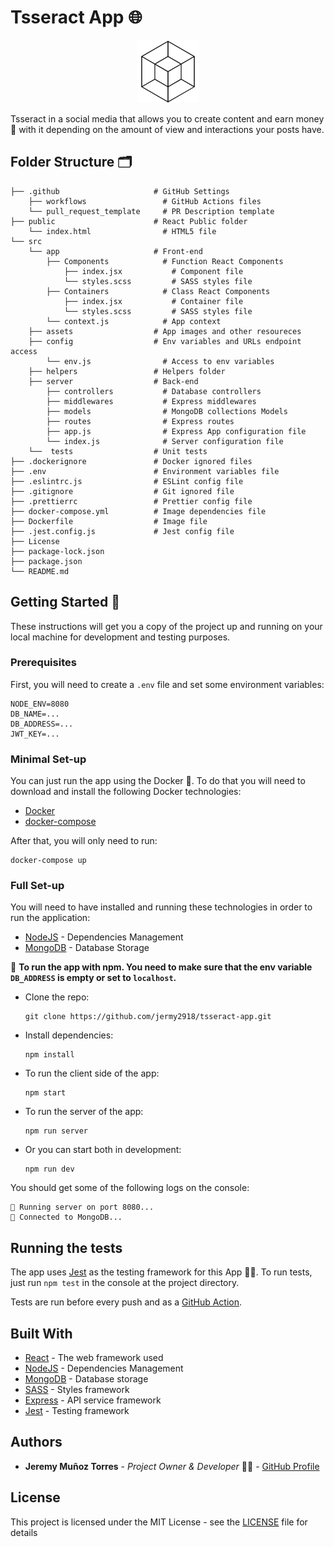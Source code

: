 # Tsseract App 🌐

<p align="center">
  <img src='./src/assets/tsseract-logo.png' width='100' height='100' /> 
</p>

Tsseract in a social media that allows you to create content and earn money 💸 with it depending on the amount of view and interactions your posts have.

## Folder Structure 🗂️

    ├── .github                     # GitHub Settings
        ├── workflows                 # GitHub Actions files
        └── pull_request_template     # PR Description template
    ├── public                      # React Public folder
        └── index.html                # HTML5 file
    └── src
        └── app                     # Front-end
            ├── Components            # Function React Components
                ├── index.jsx           # Component file
                └── styles.scss         # SASS styles file
            ├── Containers            # Class React Components
                ├── index.jsx           # Container file
                └── styles.scss         # SASS styles file
            └── context.js            # App context
        ├── assets                  # App images and other resoureces
        ├── config                  # Env variables and URLs endpoint access
            └── env.js                # Access to env variables
        ├── helpers                 # Helpers folder
        ├── server                  # Back-end
            ├── controllers           # Database controllers
            ├── middlewares           # Express middlewares
            ├── models                # MongoDB collections Models
            ├── routes                # Express routes
            ├── app.js                # Express App configuration file
            └── index.js              # Server configuration file
        └──  tests                  # Unit tests
    ├── .dockerignore               # Docker ignored files
    ├── .env                        # Environment variables file
    ├── .eslintrc.js                # ESLint config file
    ├── .gitignore                  # Git ignored file
    ├── .prettierrc                 # Prettier config file
    ├── docker-compose.yml          # Image dependencies file
    ├── Dockerfile                  # Image file
    ├── .jest.config.js             # Jest config file
    ├── License
    ├── package-lock.json
    ├── package.json
    └── README.md

## Getting Started 🚀

These instructions will get you a copy of the project up and running on your local machine for development and testing purposes.

### Prerequisites

First, you will need to create a `.env` file and set some environment variables:

```
NODE_ENV=8080
DB_NAME=...
DB_ADDRESS=...
JWT_KEY=...
```

### Minimal Set-up

You can just run the app using the Docker 🐳. To do that you will need to download and install the following Docker technologies:

- [Docker](https://docs.docker.com/get-docker/)
- [docker-compose](https://docs.docker.com/compose/install/)

After that, you will only need to run:

```
docker-compose up
```

### Full Set-up

You will need to have installed and running these technologies in order to run the application:

- [NodeJS](https://nodejs.org/es/) - Dependencies Management
- [MongoDB](https://www.mongodb.com/es) - Database Storage

📌 **To run the app with npm. You need to make sure that the env variable `DB_ADDRESS` is empty or set to `localhost`.**

- Clone the repo:

  ```
  git clone https://github.com/jermy2918/tsseract-app.git
  ```

- Install dependencies:

  ```
  npm install
  ```

- To run the client side of the app:

  ```
  npm start
  ```

- To run the server of the app:

  ```
  npm run server
  ```

- Or you can start both in development:

  ```
  npm run dev
  ```

You should get some of the following logs on the console:

```
🚀 Running server on port 8080...
📡 Connected to MongoDB...
```

## Running the tests

The app uses [Jest](https://jestjs.io/) as the testing framework for this App 🧑‍💻. To run tests, just run `npm test` in the console at the project directory.

Tests are run before every push and as a [GitHub Action](https://github.com/jermy2918/tsseract-app/actions).

## Built With

- [React](https://es.reactjs.org/) - The web framework used
- [NodeJS](https://nodejs.org/es/) - Dependencies Management
- [MongoDB](https://www.mongodb.com/es) - Database storage
- [SASS](https://sass-lang.com/) - Styles framework
- [Express](https://expressjs.com/es/) - API service framework
- [Jest](https://jestjs.io/) - Testing framework

## Authors

- **Jeremy Muñoz Torres** - _Project Owner & Developer_ 🧑‍💻 - [GitHub Profile](https://github.com/jermy2918)

## License

This project is licensed under the MIT License - see the [LICENSE](LICENSE) file for details
